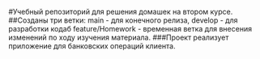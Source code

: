 #Учебный репозиторий для решения домашек на втором курсе.
##Созданы три ветки: main - для конечного релиза, develop - для разработки кодаб feature/Homework - временная ветка для внесения изменений по ходу изучения материала.
###Проект реализует приложение для банковских операций клиента.
